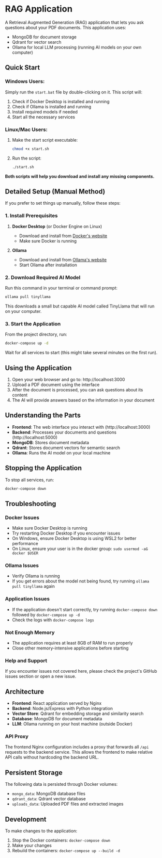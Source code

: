 # RAG Application

A Retrieval Augmented Generation (RAG) application that lets you ask questions about your PDF documents. This application uses:
- MongoDB for document storage
- Qdrant for vector search 
- Ollama for local LLM processing (running AI models on your own computer)

## Quick Start

### Windows Users:

Simply run the `start.bat` file by double-clicking on it. This script will:
1. Check if Docker Desktop is installed and running
2. Check if Ollama is installed and running
3. Install required models if needed
4. Start all the necessary services

### Linux/Mac Users:

1. Make the start script executable:
   ```bash
   chmod +x start.sh
   ```

2. Run the script:
   ```bash
   ./start.sh
   ```

**Both scripts will help you download and install any missing components.**

## Detailed Setup (Manual Method)

If you prefer to set things up manually, follow these steps:

### 1. Install Prerequisites

1. **Docker Desktop** (or Docker Engine on Linux)
   - Download and install from [Docker's website](https://www.docker.com/products/docker-desktop)
   - Make sure Docker is running

2. **Ollama**
   - Download and install from [Ollama's website](https://ollama.com/download)
   - Start Ollama after installation

### 2. Download Required AI Model

Run this command in your terminal or command prompt:

```bash
ollama pull tinyllama
```

This downloads a small but capable AI model called TinyLlama that will run on your computer.

### 3. Start the Application

From the project directory, run:

```bash
docker-compose up -d
```

Wait for all services to start (this might take several minutes on the first run).

## Using the Application

1. Open your web browser and go to: http://localhost:3000
2. Upload a PDF document using the interface
3. After the document is processed, you can ask questions about its content
4. The AI will provide answers based on the information in your document

## Understanding the Parts

- **Frontend**: The web interface you interact with (http://localhost:3000)
- **Backend**: Processes your documents and questions (http://localhost:5000)
- **MongoDB**: Stores document metadata
- **Qdrant**: Stores document vectors for semantic search
- **Ollama**: Runs the AI model on your local machine

## Stopping the Application

To stop all services, run:

```bash
docker-compose down
```

## Troubleshooting

### Docker Issues
- Make sure Docker Desktop is running
- Try restarting Docker Desktop if you encounter issues
- On Windows, ensure Docker Desktop is using WSL2 for better performance
- On Linux, ensure your user is in the docker group: `sudo usermod -aG docker $USER`

### Ollama Issues
- Verify Ollama is running
- If you get errors about the model not being found, try running `ollama pull tinyllama` again

### Application Issues
- If the application doesn't start correctly, try running `docker-compose down` followed by `docker-compose up -d`
- Check the logs with `docker-compose logs`

### Not Enough Memory
- The application requires at least 8GB of RAM to run properly
- Close other memory-intensive applications before starting

### Help and Support
If you encounter issues not covered here, please check the project's GitHub issues section or open a new issue.

## Architecture

- **Frontend**: React application served by Nginx
- **Backend**: Node.js/Express with Python integration
- **Vector Store**: Qdrant for embedding storage and similarity search
- **Database**: MongoDB for document metadata
- **LLM**: Ollama running on your host machine (outside Docker)

### API Proxy

The frontend Nginx configuration includes a proxy that forwards all `/api` requests to the backend service. This allows the frontend to make relative API calls without hardcoding the backend URL.

## Persistent Storage

The following data is persisted through Docker volumes:
- `mongo_data`: MongoDB database files
- `qdrant_data`: Qdrant vector database
- `uploads_data`: Uploaded PDF files and extracted images

## Development

To make changes to the application:

1. Stop the Docker containers: `docker-compose down`
2. Make your changes
3. Rebuild the containers: `docker-compose up --build -d` 